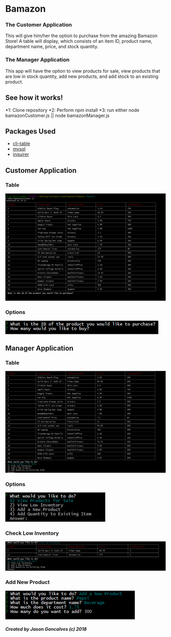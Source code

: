 # Bamazon
### The Customer Application 
This will give him/her the option to purchase from the amazing Bamazon Store!  A table will display, which consists of an item ID, product name, department name, price, and stock quantity.

### The Manager Application
This app will have the option to view products for sale, view products that are low in stock quantity, add new products, and add stock to an existing product.

## See how it works!
*1:  Clone repository
*2:  Perform npm install
*3:  run either node bamazonCustomer.js || node bamazonManager.js

## Packages Used
* [cli-table](https://www.npmjs.com/package/cli-table)
* [mysql](https://www.npmjs.com/package/mysql)
* [inquirer](https://www.npmjs.com/package/inquirer)

## Customer Application
### Table
![Alt text](assets/images/customer-table.PNG?raw=true "TABLE")

### Options
![Alt Text](assets/images/customer-options.PNG?raw=true "Options")

## Manager Application
### Table
![Alt Text](assets/images/manager-table.PNG?raw=true "TABLE")

### Options
![Alt Text](assets/images/manager-options.PNG?raw=true "TABLE")

### Check Low Inventory
![Alt Text](assets/images/manager-low-inv.PNG?raw=true "TABLE")

### Add New Product
![Alt Text](assets/images/manager-add-new.PNG?raw=true "TABLE")


##### Created by Jason Goncalves (c) 2018
